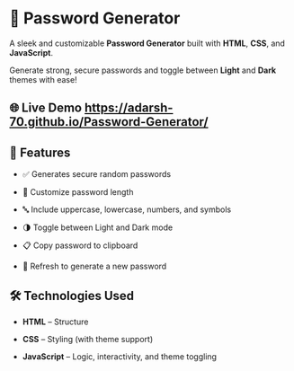 # 🔐 Password Generator 

A sleek and customizable **Password Generator** built with **HTML**, **CSS**, and **JavaScript**. 

Generate strong, secure passwords and toggle between **Light** and **Dark** themes with ease!

## 🌐 Live Demo  https://adarsh-70.github.io/Password-Generator/

## 🚀 Features

- ✅ Generates secure random passwords

- 🔢 Customize password length

- 🔤 Include uppercase, lowercase, numbers, and symbols

- 🌗 Toggle between Light and Dark mode

- 📋 Copy password to clipboard

- 🔄 Refresh to generate a new password

## 🛠️ Technologies Used

- **HTML** – Structure

- **CSS** – Styling (with theme support)

- **JavaScript** – Logic, interactivity, and theme toggling
